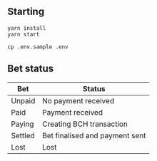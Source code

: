 ## Starting

`yarn install`  
`yarn start`  

`cp .env.sample .env`

## Bet status

| Bet | Status |
| --- | --- |
| Unpaid | No payment received |
| Paid | Payment received |
| Paying | Creating BCH transaction |
| Settled | Bet finalised and payment sent |
| Lost | Lost |
